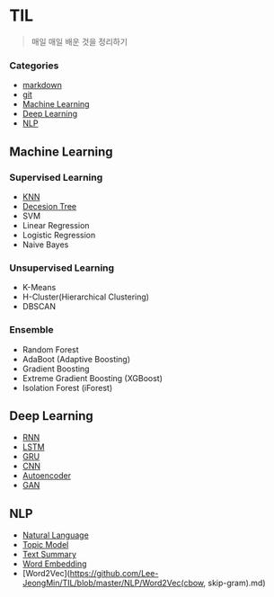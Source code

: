 # TIL

> 매일 매일  배운 것을 정리하기

### Categories

* [markdown](https://github.com/Lee-JeongMin/TIL/blob/master/markdown.md)
* [git](https://github.com/Lee-JeongMin/TIL/blob/master/git.md)
* [Machine Learning](#Machine-Learning)
* [Deep Learning](#Deep-Learning)
* [NLP](#NLP)



## Machine Learning

### Supervised Learning

* [KNN](https://github.com/Lee-JeongMin/TIL/blob/master/Machine_Learning/Supervised_Learning/K-nearest_neighbor.md)
* [Decesion Tree](https://github.com/Lee-JeongMin/TIL/blob/master/Machine_Learning/Supervised_Learning/Decision-Tree.md)
* SVM
* Linear Regression
* Logistic Regression
* Naive Bayes

### Unsupervised Learning

* K-Means
* H-Cluster(Hierarchical Clustering)
* DBSCAN

### Ensemble

* Random Forest
* AdaBoot (Adaptive Boosting)
* Gradient Boosting
* Extreme Gradient Boosting (XGBoost)
* Isolation Forest (iForest)

## Deep Learning

* [RNN](https://github.com/Lee-JeongMin/TIL/blob/master/Deep_Learning/RNN-LSTM-GRU.md#rnnrecurrent-neural-network)
* [LSTM](https://github.com/Lee-JeongMin/TIL/blob/master/Deep_Learning/RNN-LSTM-GRU.md#lstmlong-short-term-memory)
* [GRU](https://github.com/Lee-JeongMin/TIL/blob/master/Deep_Learning/RNN-LSTM-GRU.md#grugated-recurrent-unit)
* [CNN](https://github.com/Lee-JeongMin/TIL/blob/master/Deep_Learning/Convolutional-Neural-Network.md)
* [Autoencoder](https://github.com/Lee-JeongMin/TIL/blob/master/Deep_Learning/Autoencoder.md)
* [GAN](https://github.com/Lee-JeongMin/TIL/blob/master/Deep_Learning/Generative-Adversarial-Network.md)


## NLP

* [Natural Language](https://github.com/Lee-JeongMin/TIL/blob/master/NLP/Natural_Language.md)
* [Topic Model](https://github.com/Lee-JeongMin/TIL/blob/master/NLP/Topic_model.md)
* [Text Summary](https://github.com/Lee-JeongMin/TIL/blob/master/NLP/Text_Summary.md)
* [Word Embedding](https://github.com/Lee-JeongMin/TIL/blob/master/NLP/Word_Embedding.md)
* [Word2Vec](https://github.com/Lee-JeongMin/TIL/blob/master/NLP/Word2Vec(cbow, skip-gram).md)